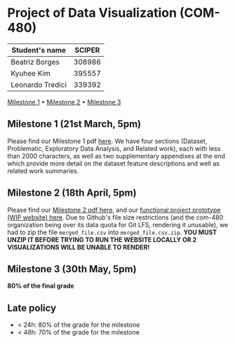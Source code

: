# Project of Data Visualization (COM-480)

| Student's name | SCIPER |
| -------------- | ------ |
| Beatriz Borges | 308986 |
| Kyuhee Kim | 395557 |
| Leonardo Tredici | 339392 |


[Milestone 1](Milestone%201/Lyricalytics.pdf) • [Milestone 2](Milestone%202) • [Milestone 3](#milestone-3)

## Milestone 1 (21st March, 5pm)

Please find our Milestone 1 pdf [here](Milestone%201/Lyricalytics.pdf). We have four sections (Dataset, Problematic, Exploratory Data Analysis, and Related work), each with less than 2000 characters, as well as two supplementary appendixes at the end which provide more detail on the dataset feature descriptions and well as related work summaries.


## Milestone 2 (18th April, 5pm)

Please find our [Milestone 2 pdf here](Milestone%202/Lyricalytics%20-%20Milestone%202.pdf), and our [functional project prototype (WIP website) here](Milestone%202/lyricalytics). Due to Github's file size restrictions (and the com-480 organization being over its data quota for Git LFS, rendering it unusable), we had to zip the file `merged_file.csv` into `merged_file.csv.zip`. **YOU MUST UNZIP IT BEFORE TRYING TO RUN THE WEBSITE LOCALLY OR 2 VISUALIZATIONS WILL BE UNABLE TO RENDER!**


## Milestone 3 (30th May, 5pm)

**80% of the final grade**


## Late policy

- < 24h: 80% of the grade for the milestone
- < 48h: 70% of the grade for the milestone

